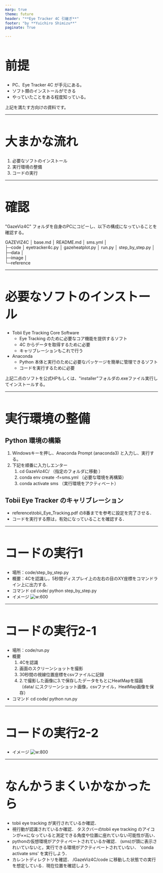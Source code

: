 ```yaml
---
marp: true
theme: future
header: "**Eye Tracker 4C 引継ぎ**"
footer: "by **Yuichiro Shimizu**"
paginate: True

---
```

<style>
h1 {font-size: 40px;}
{font-size: 20px;}
</style>
# 前提

* PC、Eye Tracker 4C が手元にある。
* ソフト類のインストールができる
* やっていたことをある程度知っている。

上記を満たす方向けの資料です。

---
<!--

-->
# 大まかな流れ

1. 必要なソフトのインストール
2. 実行環境の整備
3. コードの実行

---
# 確認

"GazeViz4C" フォルダを自身のPCにコピーし、以下の構成になっていることを確認する。

GAZEVIZ4C
│  base.md
│  README.md
│  sms.yml
│  
├─code
│     eyetracker4c.py
│     gazeheatplot.py
│     run.py
│     step_by_step.py
│          
├─data
│      
├─image
│      
└─reference
        

---
# 必要なソフトのインストール

* Tobii Eye Tracking Core Software
    * Eye Tracking のために必要なコア機能を提供するソフト
    * 4C からデータを取得するために必要
    * キャリブレーションもこれで行う
* Anaconda
    * Python 本体と実行のために必要なパッケージを簡単に管理できるソフト
    * コードを実行するために必要

上記二点のソフトを公式HPもしくは、"installer"フォルダの.exeファイル実行してインストールする。

---
# 実行環境の整備

## Python 環境の構築
1. Windowsキーを押し、Anaconda Prompt (anaconda3) と入力し、実行する。
2. 下記を順番に入力しエンター  
    1. cd GazeViz4C/ （指定のフォルダに移動  ）
    2. conda env create -f=sms.yml （必要な環境を再構築）  
    3. conda activate sms （実行環境をアクティベート）

## Tobii Eye Tracker のキャリブレーション
* reference\tobii_Eye_Tracking.pdf の8番までを参考に設定を完了させる．
* コードを実行する際は，有効になっていることを確認する．

---
# コードの実行1

* 場所：code/step_by_step.py
* 概要：4Cを認識し，5秒間ディスプレイ上の左右の目のXY座標をコマンドライン上に出力する.
* コマンド
cd code/
python step_by_step.py
* イメージ
![w:600](image/step_by_step.png)

---
# コードの実行2-1

* 場所：code/run.py
* 概要
    1. 4Cを認識
    2. 画面のスクリーンショットを撮影
    3. 30秒間の視線位置座標をcsvファイルに記録
    4. 2.で撮影した画像に3.で保存したデータをもとにHeatMapを描画
    （data/ にスクリーンショット画像，csvファイル，HeatMap画像を保存）
* コマンド
cd code/
python run.py
---
# コードの実行2-2

* イメージ
![w:800](image/sample_output.png)
---
# なんかうまくいかなかったら

* tobii eye tracking が実行されているか確認．
* 視行動が認識されているか確認．
タスクバーのtobii eye tracking のアイコンが××になっていると測定できる角度や位置に座れていない可能性が高い．
* pythonの仮想環境がアクティベートされているか確認．
(sms)が頭に表示されいていないと，実行できる環境がアクティベートされていない．
'conda activate sms' を実行しよう．
* カレントディレクトリを確認．
/GazeViz4C/code に移動した状態での実行を想定している．現在位置を確認しよう．